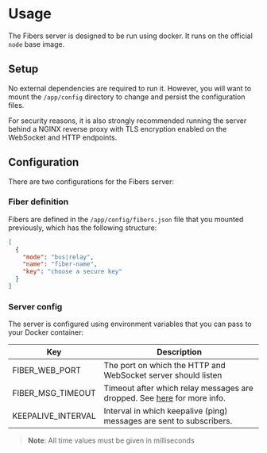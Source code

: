# Usage

The Fibers server is designed to be run using docker. It runs on the official `node` base image.

## Setup

No external dependencies are required to run it. However, you will want to mount the `/app/config` directory to change
and persist the configuration files.

For security reasons, it is also strongly recommended running the server behind a NGINX reverse proxy with TLS
encryption enabled on the WebSocket and HTTP endpoints.

## Configuration

There are two configurations for the Fibers server:

### Fiber definition

Fibers are defined in the `/app/config/fibers.json` file that you mounted previously, which has the following structure:

```json
[
  {
    "mode": "bus|relay",
    "name": "fiber-name",
    "key": "choose a secure key"
  }
]
```

### Server config

The server is configured using environment variables that you can pass to your Docker container:

Key | Description
------------ | -------------
FIBER_WEB_PORT | The port on which the HTTP and WebSocket server should listen
FIBER_MSG_TIMEOUT | Timeout after which relay messages are dropped. See [here](../operating_modes) for more info.
KEEPALIVE_INTERVAL | Interval in which keepalive (ping) messages are sent to subscribers.

> **Note**: All time values must be given in milliseconds

<br>